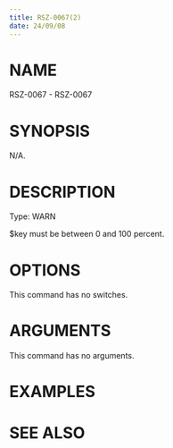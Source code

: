 ```yaml
---
title: RSZ-0067(2)
date: 24/09/08
---
```


# NAME

RSZ-0067 - RSZ-0067

# SYNOPSIS

N/A.

# DESCRIPTION

Type: WARN

$key must be between 0 and 100 percent.

# OPTIONS

This command has no switches.

# ARGUMENTS

This command has no arguments.

# EXAMPLES

# SEE ALSO
